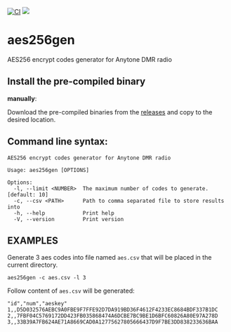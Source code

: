 [![CI](https://github.com/aegoroff/aes256gen/actions/workflows/ci.yml/badge.svg)](https://github.com/aegoroff/solt/actions/workflows/ci.yml)
[![](https://tokei.rs/b1/github/aegoroff/aes256gen?category=code)](https://github.com/XAMPPRocky/tokei)

# aes256gen
AES256 encrypt codes generator for Anytone DMR radio

## Install the pre-compiled binary

**manually**:

Download the pre-compiled binaries from the [releases](https://github.com/aegoroff/aes256gen/releases) and
copy to the desired location.

## Command line syntax:
```
AES256 encrypt codes generator for Anytone DMR radio

Usage: aes256gen [OPTIONS]

Options:
  -l, --limit <NUMBER>  The maximum number of codes to generate. [default: 10]
  -c, --csv <PATH>      Path to comma separated file to store results into
  -h, --help            Print help
  -V, --version         Print version
```
## EXAMPLES

Generate 3 aes codes into file named `aes.csv` that will be placed in the current directory.
```shell
aes256gen -c aes.csv -l 3
```
Follow content of `aes.csv` will be generated:
```
"id","num","aeskey"
1,,D5D032576AEBC9A0FBE9F7FFE92D7DA919BD36F4612F4233EC8684BDF337B1DC
2,,7FBF04C5769172DD423FB035868474A6DCBE7BC9BE1D6BFC60826A80E97A278D
3,,33B39A7FB624AE71A8669CAD0A12775627805666437D9F7BE3DD838233636BAA
```